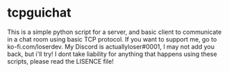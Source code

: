 # tcpguichat
This is a simple python script for a server, and basic client to communicate in a chat room using basic TCP protocol.
If you want to support me, go to ko-fi.com/loserdev.
My Discord is actuallyloser#0001, I may not add you back, but i'll try!
I dont take liability for anything that happens using these scripts, please read the LISENCE file!
